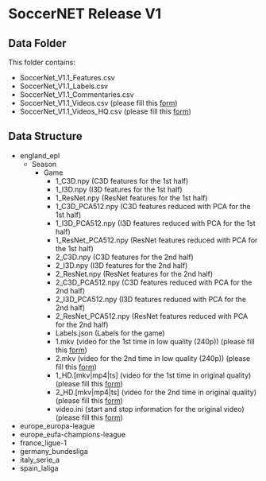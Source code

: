 # SoccerNET Release V1

## Data Folder
This folder contains: 

 - SoccerNet_V1.1_Features.csv
 - SoccerNet_V1.1_Labels.csv
 - SoccerNet_V1.1_Commentaries.csv
 - SoccerNet_V1.1_Videos.csv (please fill this [form](https://goo.gl/forms/HXsBbBw6QFMhLvj13))
 - SoccerNet_V1.1_Videos_HQ.csv (please fill this [form](https://goo.gl/forms/HXsBbBw6QFMhLvj13))


## Data Structure
 - england_epl
   - Season
     - Game
       - 1_C3D.npy (C3D features for the 1st half)
       - 1_I3D.npy (I3D features for the 1st half)
       - 1_ResNet.npy (ResNet features for the 1st half)
       - 1_C3D_PCA512.npy (C3D features reduced with PCA for the 1st half)
       - 1_I3D_PCA512.npy (I3D features reduced with PCA for the 1st half)
       - 1_ResNet_PCA512.npy (ResNet features reduced with PCA for the 1st half)
       - 2_C3D.npy (C3D features for the 2nd half)
       - 2_I3D.npy (I3D features for the 2nd half)
       - 2_ResNet.npy (ResNet features for the 2nd half)
       - 2_C3D_PCA512.npy (C3D features reduced with PCA for the 2nd half)
       - 2_I3D_PCA512.npy (I3D features reduced with PCA for the 2nd half)
       - 2_ResNet_PCA512.npy (ResNet features reduced with PCA for the 2nd half)
       - Labels.json (Labels for the game)
       - 1.mkv (video for the 1st time in low quality (240p)) (please fill this [form](https://goo.gl/forms/HXsBbBw6QFMhLvj13))
       - 2.mkv (video for the 2nd time in low quality (240p)) (please fill this [form](https://goo.gl/forms/HXsBbBw6QFMhLvj13))
       - 1_HD.[mkv|mp4|ts] (video for the 1st time in original quality) (please fill this [form](https://goo.gl/forms/HXsBbBw6QFMhLvj13))
       - 2_HD.[mkv|mp4|ts] (video for the 2nd time in original quality) (please fill this [form](https://goo.gl/forms/HXsBbBw6QFMhLvj13))
       - video.ini (start and stop information for the original video) (please fill this [form](https://goo.gl/forms/HXsBbBw6QFMhLvj13))
 - europe_europa-league
 - europe_eufa-champions-league
 - france_ligue-1
 - germany_bundesliga
 - italy_serie_a
 - spain_laliga